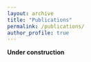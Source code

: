```yaml
---
layout: archive
title: "Publications"
permalink: /publications/
author_profile: true
---
```

<b>Under construction</b>
